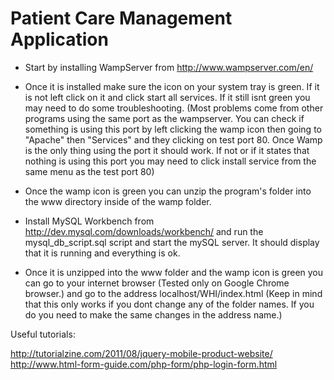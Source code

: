 # Patient Care Management Application

- Start by installing WampServer from http://www.wampserver.com/en/

- Once it is installed make sure the icon on your system tray is green. If it is not left click on it and click start all services. If it still isnt green you may need to do some troubleshooting. 
(Most problems come from other programs using the same port as the wampserver. You can check if something is using this port by left clicking the wamp icon then going to "Apache" then "Services" and they clicking on test port 80. Once Wamp is the only thing using the port it should work. If not or if it states that nothing is using this port you may need to click install service from the same menu as the test port 80)

- Once the wamp icon is green you can unzip the program's folder into the www directory inside of the wamp folder.

- Install MySQL Workbench from http://dev.mysql.com/downloads/workbench/ and run the mysql_db_script.sql script and start the mySQL server. It should display that it is running and everything is ok.

- Once it is unzipped into the www folder and the wamp icon is green you can go to your internet browser (Tested only on Google Chrome browser.) and go to the address localhost/WHI/index.html (Keep in mind that this only works if you dont change any of the folder names. If you do you need to make the same changes in the address name.)

Useful tutorials: 

http://tutorialzine.com/2011/08/jquery-mobile-product-website/ 
http://www.html-form-guide.com/php-form/php-login-form.html
